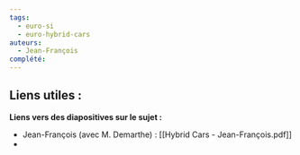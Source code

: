```yaml
---
tags:
  - euro-si
  - euro-hybrid-cars
auteurs:
  - Jean-François
complété:
---
```

**Liens utiles :**
- 

**Liens vers des diapositives sur le sujet :**
- Jean-François (avec M. Demarthe) : [[Hybrid Cars - Jean-François.pdf]]
- 
